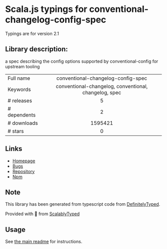 
# Scala.js typings for conventional-changelog-config-spec

Typings are for version 2.1

## Library description:
a spec describing the config options supported by conventional-config for upstream tooling

|                    |                 |
| ------------------ | :-------------: |
| Full name          | conventional-changelog-config-spec |
| Keywords           | conventional-changelog, conventional, changelog, spec |
| # releases         | 5 |
| # dependents       | 2 |
| # downloads        | 1595421 |
| # stars            | 0 |

## Links
- [Homepage](https://github.com/conventional-changelog/conventional-changelog-config-spec#readme)
- [Bugs](https://github.com/conventional-changelog/conventional-changelog-config-spec/issues)
- [Repository](https://github.com/conventional-changelog/conventional-changelog-config-spec)
- [Npm](https://www.npmjs.com/package/conventional-changelog-config-spec)
    


## Note
This library has been generated from typescript code from [DefinitelyTyped](https://definitelytyped.org).

Provided with :purple_heart: from [ScalablyTyped](https://github.com/oyvindberg/ScalablyTyped)

## Usage
See [the main readme](../../readme.md) for instructions.


